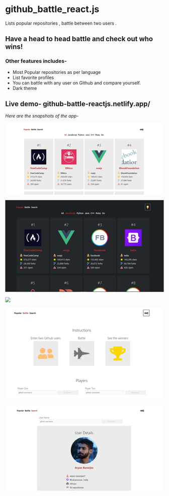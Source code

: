 # github_battle_react.js
Lists popular repositories , battle between two users . 
## Have a head to head battle and check out who wins!

### Other features includes-
- Most Popular repositories as per language
- List favorite profiles
- You can battle with any user on Github and compare yourself.
- Dark theme

## Live demo- github-battle-reactjs.netlify.app/

*Here are the snapshots of the app-*

![](app_image1.JPG)

![](app_iamge5.JPG)

![](app_imgae2.JPG)

![](app_image3.JPG)

![](app_image4.JPG)

